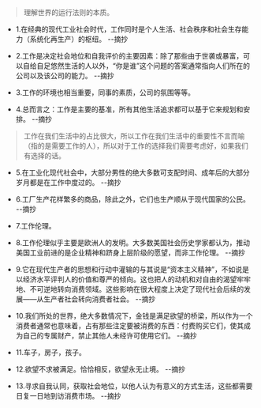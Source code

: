 >理解世界的运行法则的本质。

- 1.在经典的现代工业社会时代，工作同时是个人生活、社会秩序和社会生存能力（系统化再生产）的枢纽。 --摘抄

- 2.工作是决定社会地位和自我评价的主要因素：除了那些由于世袭或暴富，可以自给自足悠然生活的人以外，“你是谁”这个问题的答案通常指向人们所在的公司以及该公司的能力。 --摘抄

- 3.工作的环境也相当重要，同事的素质，公司的氛围等等。

- 4.总而言之：工作是主要的基准，所有其他生活追求都可以基于它来规划和安排。 --摘抄

>工作在我们生活中的占比很大，所以工作在我们生活中的重要性不言而喻（指的是需要工作的人），所以对于工作的选择我们需要考虑好，如果我们有选择的话。

- 5.在工业化现代社会中，大部分男性的绝大多数可支配时间、成年后的大部分岁月都是在工作中度过的。 --摘抄

- 6.工厂生产花样繁多的商品，除此之外，它们也生产顺从于现代国家的公民。 --摘抄

- 7.工作伦理。

- 8.工作伦理似乎主要是欧洲人的发明。大多数美国社会历史学家都认为，推动美国工业前进的是企业精神和跻身上层阶级的愿望，而非工作伦理。 --摘抄

- 9.它在现代生产者的思想和行动中灌输的与其说是“资本主义精神”，不如说是以经济水平评判人的价值和尊严的倾向。这也把人的动机和对自由的渴望牢牢地、不可逆地转向消费领域。这些影响在很大程度上决定了现代社会后续的发展——从生产者社会转向消费者社会。 --摘抄

- 10.我们所处的世界，绝大多数情况下，金钱是满足欲望的桥梁，所以作为一个消费者通常也意味着，占有那些注定要被消费的东西：付费购买它们，使其成为自己的专属财产，禁止其他人未经许可使用它们。 --摘抄

- 11.车子，房子，孩子。

- 12.欲望不求被满足。恰恰相反，欲望永无止境。 --摘抄

- 13.寻求自我认同，获取社会地位，以他人认为有意义的方式生活，这些都需要日复一日地到访消费市场。 --摘抄
